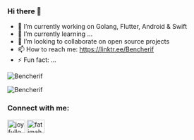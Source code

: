 ### Hi there 👋

<!--
**BenCherif/BenCherif** is a ✨ _special_ ✨ repository because its `README.md` (this file) appears on your GitHub profile.

Here are some ideas to get you started:

- 🔭 I’m currently working on ...
- 🌱 I’m currently learning ...
- 👯 I’m looking to collaborate on ...
- 🤔 I’m looking for help with ...
- 💬 Ask me about ...
- 📫 How to reach me: ...
- 😄 Pronouns: ...
- ⚡ Fun fact: ...
--> 

- 🔭 I’m currently working on Golang, Flutter, Android & Swift
- 🌱 I’m currently learning ...  
- 👯 I’m looking to collaborate on open source projects  
- 📫 How to reach me: https://linktr.ee/Bencherif 
- ⚡ Fun fact: ...
 
<p align="left"> <img src="https://komarev.com/ghpvc/?username=Bencherif&label=Profile%20views&color=0e75b6&style=flat" alt="Bencherif" /> </p>



<p><img align="center" src="https://github-readme-streak-stats.herokuapp.com/?user=Bencherif&" alt="Bencherif" /></p>





<h3 align="left">Connect with me:</h3>
<p align="left">
<a href="https://twitter.com/Ben__Cherif" target="blank"><img align="center" src="https://raw.githubusercontent.com/rahuldkjain/github-profile-readme-generator/master/src/images/icons/Social/twitter.svg" alt="joyfullguess" height="30" width="40" /></a>
<a href="https://linkedin.com/in/Bencherif" target="blank"><img align="center" src="https://raw.githubusercontent.com/rahuldkjain/github-profile-readme-generator/master/src/images/icons/Social/linked-in-alt.svg" alt="fatimah-emad-el-den-6aa455201" height="30" width="40" /></a>
</p> 
